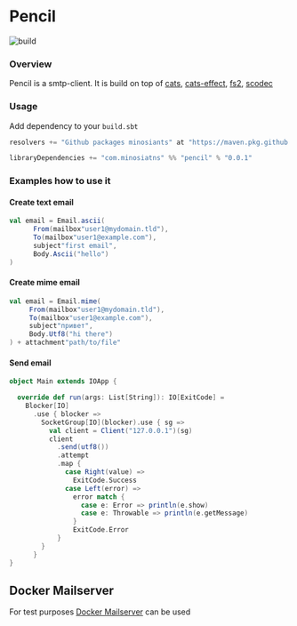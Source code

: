 # Pencil 

![build](https://github.com/minosiants/pencil/workflows/build/badge.svg)

### Overview 
Pencil is a smtp-client. It is build on top of [cats](https://typelevel.org/cats/), [cats-effect](https://typelevel.org/cats-effect/), [fs2](https://fs2.io/), [scodec](http://scodec.org/)

### Usage
Add dependency to your `build.sbt`

```scala
resolvers += "Github packages minosiants" at "https://maven.pkg.github.com/minosiants/_"

libraryDependencies += "com.minosiatns" %% "pencil" % "0.0.1"
```

### Examples how to use it


#### Create text email

```scala
val email = Email.ascii(
      From(mailbox"user1@mydomain.tld"),
      To(mailbox"user1@example.com"),
      subject"first email",
      Body.Ascii("hello")
)
```
#### Create mime email

```scala
val email = Email.mime(
     From(mailbox"user1@mydomain.tld"),
     To(mailbox"user1@example.com"),
     subject"привет",
     Body.Utf8("hi there")
) + attachment"path/to/file"
```
#### Send email

```scala
object Main extends IOApp {

  override def run(args: List[String]): IO[ExitCode] =
    Blocker[IO]
      .use { blocker =>
        SocketGroup[IO](blocker).use { sg =>
          val client = Client("127.0.0.1")(sg)
          client
            .send(utf8())
            .attempt
            .map {
              case Right(value) =>
                ExitCode.Success
              case Left(error) =>
                error match {
                  case e: Error => println(e.show)
                  case e: Throwable => println(e.getMessage)
                }
                ExitCode.Error
            }
        }
      }
}

```
## Docker Mailserver
 For test purposes [Docker Mailserver](https://github.com/jeboehm/docker-mailserver) can be used